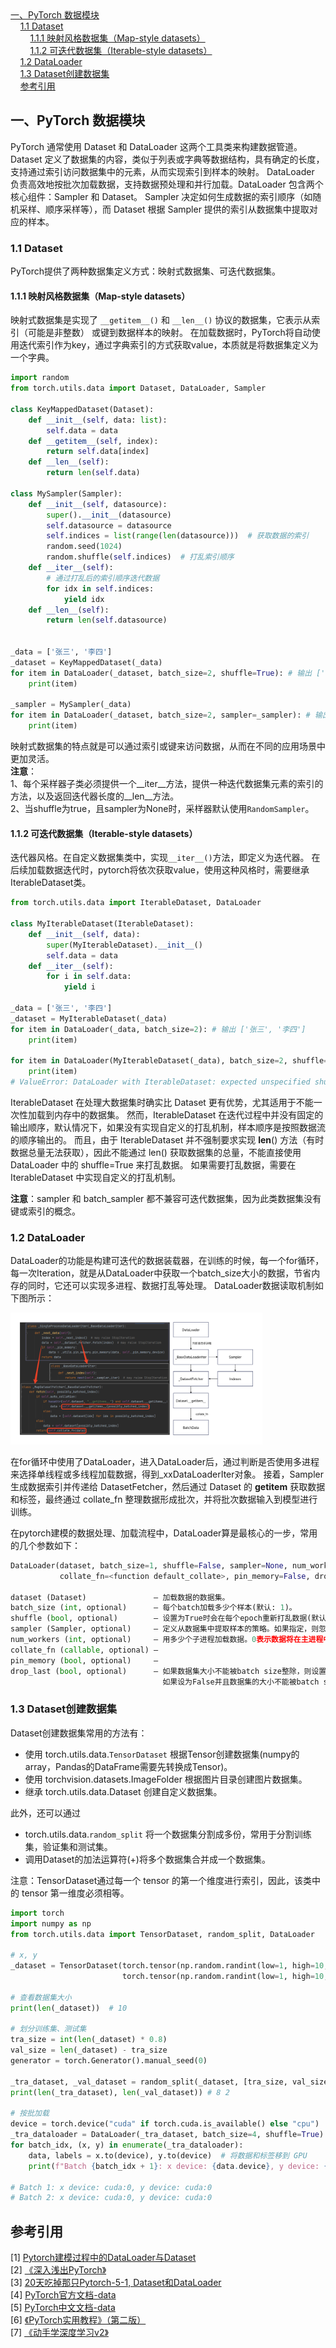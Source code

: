 <nav>
<a href="#一pytorch-数据模块">一、PyTorch 数据模块</a><br/>
&nbsp;&nbsp;&nbsp;&nbsp;<a href="#11-dataset">1.1 Dataset</a><br/>
&nbsp;&nbsp;&nbsp;&nbsp;&nbsp;&nbsp;&nbsp;&nbsp;<a href="#111-映射风格数据集map-style-datasets">1.1.1 映射风格数据集（Map-style datasets）</a><br/>
&nbsp;&nbsp;&nbsp;&nbsp;&nbsp;&nbsp;&nbsp;&nbsp;<a href="#112-可迭代数据集iterable-style-datasets">1.1.2 可迭代数据集（Iterable-style datasets）</a><br/>
&nbsp;&nbsp;&nbsp;&nbsp;<a href="#12-dataloader">1.2 DataLoader</a><br/>
&nbsp;&nbsp;&nbsp;&nbsp;<a href="#13-dataset创建数据集">1.3 Dataset创建数据集</a><br/>
&nbsp;&nbsp;&nbsp;&nbsp;<a href="#参考引用">参考引用</a><br/>
</nav>


## 一、PyTorch 数据模块
PyTorch 通常使用 Dataset 和 DataLoader 这两个工具类来构建数据管道。
Dataset 定义了数据集的内容，类似于列表或字典等数据结构，具有确定的长度，支持通过索引访问数据集中的元素，从而实现索引到样本的映射。
DataLoader 负责高效地按批次加载数据，支持数据预处理和并行加载。DataLoader 包含两个核心组件：Sampler 和 Dataset。
Sampler 决定如何生成数据的索引顺序（如随机采样、顺序采样等），而 Dataset 根据 Sampler 提供的索引从数据集中提取对应的样本。

### 1.1 Dataset
PyTorch提供了两种数据集定义方式：映射式数据集、可迭代数据集。

#### 1.1.1 映射风格数据集（Map-style datasets）
映射式数据集是实现了 `__getitem__()` 和 `__len__()` 协议的数据集，它表示从索引（可能是非整数） 或键到数据样本的映射。
在加载数据时，PyTorch将自动使用迭代索引作为key，通过字典索引的方式获取value，本质就是将数据集定义为一个字典。

```python
import random
from torch.utils.data import Dataset, DataLoader, Sampler

class KeyMappedDataset(Dataset):
    def __init__(self, data: list):
        self.data = data
    def __getitem__(self, index):
        return self.data[index]
    def __len__(self):
        return len(self.data)

class MySampler(Sampler):
    def __init__(self, datasource):
        super().__init__(datasource)
        self.datasource = datasource
        self.indices = list(range(len(datasource)))  # 获取数据的索引
        random.seed(1024)
        random.shuffle(self.indices)  # 打乱索引顺序
    def __iter__(self):
        # 通过打乱后的索引顺序迭代数据
        for idx in self.indices:
            yield idx
    def __len__(self):
        return len(self.datasource)


_data = ['张三', '李四']
_dataset = KeyMappedDataset(_data)
for item in DataLoader(_dataset, batch_size=2, shuffle=True): # 输出 ['张三', '李四']
    print(item)

_sampler = MySampler(_data)
for item in DataLoader(_dataset, batch_size=2, sampler=_sampler): # 输出 ['李四', '张三']
    print(item)
```
映射式数据集的特点就是可以通过索引或键来访问数据，从而在不同的应用场景中更加灵活。<br>
**注意**：<br>
1、每个采样器子类必须提供一个__iter__方法，提供一种迭代数据集元素的索引的方法，以及返回迭代器长度的__len__方法。<br>
2、当shuffle为true，且sampler为None时，采样器默认使用`RandomSampler`。<br>

#### 1.1.2 可迭代数据集（Iterable-style datasets）
迭代器风格。在自定义数据集类中，实现`__iter__()`方法，即定义为迭代器。
在后续加载数据迭代时，pytorch将依次获取value，使用这种风格时，需要继承IterableDataset类。
```python
from torch.utils.data import IterableDataset, DataLoader

class MyIterableDataset(IterableDataset):
    def __init__(self, data):
        super(MyIterableDataset).__init__()
        self.data = data
    def __iter__(self):
        for i in self.data:
            yield i

_data = ['张三', '李四']
_dataset = MyIterableDataset(_data)
for item in DataLoader(_data, batch_size=2): # 输出 ['张三', '李四']
    print(item)

for item in DataLoader(MyIterableDataset(_data), batch_size=2, shuffle=True):
    print(item)
# ValueError: DataLoader with IterableDataset: expected unspecified shuffle option, but got shuffle=True
```
IterableDataset 在处理大数据集时确实比 Dataset 更有优势，尤其适用于不能一次性加载到内存中的数据集。
然而，IterableDataset 在迭代过程中并没有固定的输出顺序，默认情况下，如果没有实现自定义的打乱机制，样本顺序是按照数据流的顺序输出的。
而且，由于 IterableDataset 并不强制要求实现 __len__() 方法（有时数据总量无法获取），因此不能通过 len() 获取数据集的总量，不能直接使用 DataLoader 中的 shuffle=True 来打乱数据。
如果需要打乱数据，需要在 IterableDataset 中实现自定义的打乱机制。<br>

**注意**：sampler 和 batch_sampler 都不兼容可迭代数据集，因为此类数据集没有键或索引的概念。

### 1.2 DataLoader
DataLoader的功能是构建可迭代的数据装载器，在训练的时候，每一个for循环，每一次Iteration，就是从DataLoader中获取一个batch_size大小的数据，节省内存的同时，它还可以实现多进程、数据打乱等处理。
DataLoader数据读取机制如下图所示：<br>

<img src="images/Dataset和DataLoader关系.png" width="80%" height="60%" alt=""><br>

在for循环中使用了DataLoader，进入DataLoader后，通过判断是否使用多进程来选择单线程或多线程加载数据，得到_xxDataLoaderIter对象。
接着，Sampler 生成数据索引并传递给 DatasetFetcher，然后通过 Dataset 的 __getitem__ 获取数据和标签，最终通过 collate_fn 整理数据形成批次，并将批次数据输入到模型进行训练。<br>

在pytorch建模的数据处理、加载流程中，DataLoader算是最核心的一步，常用的几个参数如下：
```python
DataLoader(dataset, batch_size=1, shuffle=False, sampler=None, num_workers=0, 
           collate_fn=<function default_collate>, pin_memory=False, drop_last=False)

dataset (Dataset)               – 加载数据的数据集。
batch_size (int, optional)      – 每个batch加载多少个样本(默认: 1)。
shuffle (bool, optional)        – 设置为True时会在每个epoch重新打乱数据(默认: False).
sampler (Sampler, optional)     – 定义从数据集中提取样本的策略。如果指定，则忽略shuffle参数。
num_workers (int, optional)     – 用多少个子进程加载数据。0表示数据将在主进程中加载(默认: 0)
collate_fn (callable, optional) –
pin_memory (bool, optional)     –
drop_last (bool, optional)      – 如果数据集大小不能被batch size整除，则设置为True后可删除最后一个不完整的batch。
                                  如果设为False并且数据集的大小不能被batch size整除，则最后一个batch将更小。(默认: False)
```

### 1.3 Dataset创建数据集

Dataset创建数据集常用的方法有：
+ 使用 torch.utils.data.`TensorDataset` 根据Tensor创建数据集(numpy的array，Pandas的DataFrame需要先转换成Tensor)。
+ 使用 torchvision.datasets.ImageFolder 根据图片目录创建图片数据集。<br>
+ 继承 torch.utils.data.Dataset 创建自定义数据集。<br>

此外，还可以通过
+ torch.utils.data.`random_split` 将一个数据集分割成多份，常用于分割训练集，验证集和测试集。<br>
+ 调用Dataset的加法运算符(+)将多个数据集合并成一个数据集。<br>

注意：TensorDataset通过每一个 tensor 的第一个维度进行索引，因此，该类中的 tensor 第一维度必须相等。

```python
import torch
import numpy as np
from torch.utils.data import TensorDataset, random_split, DataLoader

# x, y
_dataset = TensorDataset(torch.tensor(np.random.randint(low=1, high=10, size=(10, 5))), 
                         torch.tensor(np.random.randint(low=1, high=10, size=(10, 1))))

# 查看数据集大小
print(len(_dataset))  # 10

# 划分训练集、测试集
tra_size = int(len(_dataset) * 0.8)
val_size = len(_dataset) - tra_size
generator = torch.Generator().manual_seed(0)

_tra_dataset, _val_dataset = random_split(_dataset, [tra_size, val_size], generator=generator)
print(len(_tra_dataset), len(_val_dataset)) # 8 2

# 按批加载
device = torch.device("cuda" if torch.cuda.is_available() else "cpu")
_tra_dataloader = DataLoader(_tra_dataset, batch_size=4, shuffle=True)
for batch_idx, (x, y) in enumerate(_tra_dataloader):
    data, labels = x.to(device), y.to(device)  # 将数据和标签移到 GPU
    print(f"Batch {batch_idx + 1}: x device: {data.device}, y device: {labels.device}")

# Batch 1: x device: cuda:0, y device: cuda:0
# Batch 2: x device: cuda:0, y device: cuda:0
```


## 参考引用

[1] [Pytorch建模过程中的DataLoader与Dataset](https://www.cnblogs.com/chenhuabin/p/17026018.html)<br>
[2] [《深入浅出PyTorch》](https://github.com/datawhalechina/thorough-pytorch)<br>
[3] [20天吃掉那只Pytorch-5-1, Dataset和DataLoader](https://jackiexiao.github.io/eat_pytorch_in_20_days/5.%E4%B8%AD%E9%98%B6API/5-1%2CDataset%E5%92%8CDataLoader/)<br>
[4] [PyTorch官方文档-data](https://pytorch.org/docs/stable/data.html)<br>
[5] [PyTorch中文文档-data](https://pytorch-cn.readthedocs.io/zh/latest/package_references/data/)<br>
[6] [《PyTorch实用教程》（第二版）](https://github.com/TingsongYu/PyTorch-Tutorial-2nd/releases/tag/v1.0.0)<br>
[7] [《动手学深度学习v2》](https://zh-v2.d2l.ai/)<br>

